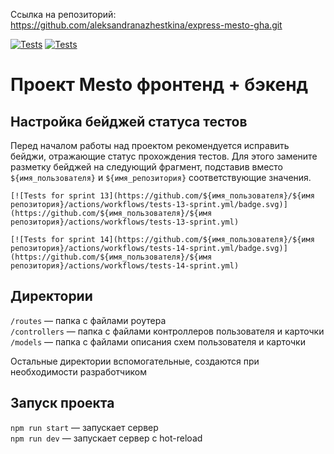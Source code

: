 Cсылка на репозиторий: https://github.com/aleksandranazhestkina/express-mesto-gha.git

[![Tests](https://github.com/yandex-praktikum/express-mesto-gha/actions/workflows/tests-13-sprint.yml/badge.svg)](https://github.com/yandex-praktikum/express-mesto-gha/actions/workflows/tests-13-sprint.yml) [![Tests](https://github.com/yandex-praktikum/express-mesto-gha/actions/workflows/tests-14-sprint.yml/badge.svg)](https://github.com/yandex-praktikum/express-mesto-gha/actions/workflows/tests-14-sprint.yml)
# Проект Mesto фронтенд + бэкенд



## Настройка бейджей статуса тестов
Перед началом работы над проектом рекомендуется исправить бейджи, отражающие статус прохождения тестов.
Для этого замените разметку бейджей на следующий фрагмент, подставив вместо `${имя_пользователя}` и `${имя_репозитория}` соответствующие значения.

```
[![Tests for sprint 13](https://github.com/${имя_пользователя}/${имя репозитория}/actions/workflows/tests-13-sprint.yml/badge.svg)](https://github.com/${имя_пользователя}/${имя репозитория}/actions/workflows/tests-13-sprint.yml) 

[![Tests for sprint 14](https://github.com/${имя_пользователя}/${имя репозитория}/actions/workflows/tests-14-sprint.yml/badge.svg)](https://github.com/${имя_пользователя}/${имя репозитория}/actions/workflows/tests-14-sprint.yml)
```


## Директории

`/routes` — папка с файлами роутера  
`/controllers` — папка с файлами контроллеров пользователя и карточки   
`/models` — папка с файлами описания схем пользователя и карточки  
  
Остальные директории вспомогательные, создаются при необходимости разработчиком

## Запуск проекта

`npm run start` — запускает сервер   
`npm run dev` — запускает сервер с hot-reload
